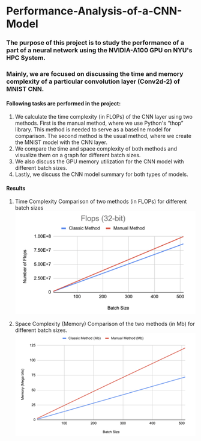 # Performance-Analysis-of-a-CNN-Model


### The purpose of this project is to study the performance of a part of a neural network using the NVIDIA-A100 GPU on NYU's HPC System.

### Mainly, we are focused on discussing the time and memory complexity of a particular convolution layer (Conv2d-2) of MNIST CNN. 


#### Following tasks are performed in the project:

1. We calculate the time complexity (in FLOPs) of the CNN layer using two methods. First is the manual method, where we use Python's “thop” library. This method is needed to serve as a baseline model for comparison. The second method is the usual method, where we create the MNIST model with the CNN layer.
2. We compare the time and space complexity of both methods and visualize them on a graph for different batch sizes.
3. We also discuss the GPU memory utilization for the CNN model with different batch sizes.
4. Lastly, we discuss the CNN model summary for both types of models.


#### Results
1. Time Complexity Comparison of two methods (in FLOPs) for different batch sizes 
![alt text](./img/timeComplexity.png)



2. Space Complexity (Memory) Comparison of the two methods (in Mb) for different batch sizes.
![alt text](./img/spaceComplexity.png)